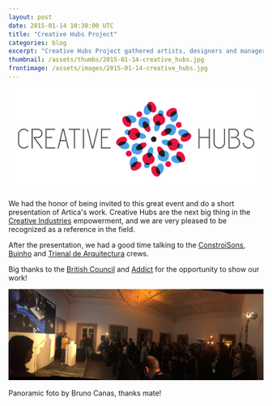 ```yaml
---
layout: post
date: 2015-01-14 10:30:00 UTC
title: "Creative Hubs Project"
categories: blog
excerpt: "Creative Hubs Project gathered artists, designers and managers from the main european creative hubs."
thumbnail: /assets/thumbs/2015-01-14-creative_hubs.jpg
frontimage: /assets/images/2015-01-14-creative_hubs.jpg
---
```


![](/assets/images/2015-01-14-creative_hubs.jpg)

We had the honor of being invited to this great event and do a short presentation of Artica's work. Creative Hubs are the next big thing in the [Creative Industries][1] empowerment, and we are very pleased to be recognized as a reference in the field.

After the presentation, we had a good time talking to the [ConstroiSons][2], [Buinho][3] and [Trienal de Arquitectura][4] crews. 

Big thanks to the [British Council][5] and [Addict][6] for the opportunity to show our work!

![](/assets/images/2015-01-14-guilherme_creativehubs.jpg)

Panoramic foto by Bruno Canas, thanks mate!

[1]: http://en.wikipedia.org/wiki/Creative_industries
[2]: http://www.constroisons.com/
[3]: http://www.buinho.com
[4]: http://www.trienaldelisboa.com
[5]: http://www.britishcouncil.pt/
[6]: http://addict.pt/
